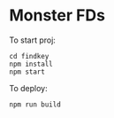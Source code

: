 # Monster FDs

To start proj:

```
cd findkey
npm install
npm start
```

To deploy:

```
npm run build
```
